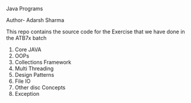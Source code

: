 Java Programs

Author- Adarsh Sharma

This repo contains the source code for the Exercise that we have done in the ATB7x batch

1. Core JAVA
2. OOPs
3. Collections Framework
4. Multi Threading
5. Design Patterns
6. File IO
7. Other disc Concepts
8. Exception